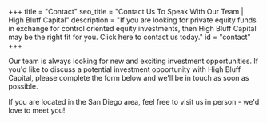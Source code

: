 +++
title = "Contact"
seo_title = "Contact Us To Speak With Our Team | High Bluff Capital"
description = "If you are looking for private equity funds in exchange for control oriented equity investments, then High Bluff Capital may be the right fit for you. Click here to contact us today."
id = "contact"
+++

Our team is always looking for new and exciting investment opportunities. If you'd like to discuss a potential investment opportunity with High Bluff Capital, please complete the form below and we'll be in touch as soon as possible.

If you are located in the San Diego area, feel free to visit us in person - we'd love to meet you!
